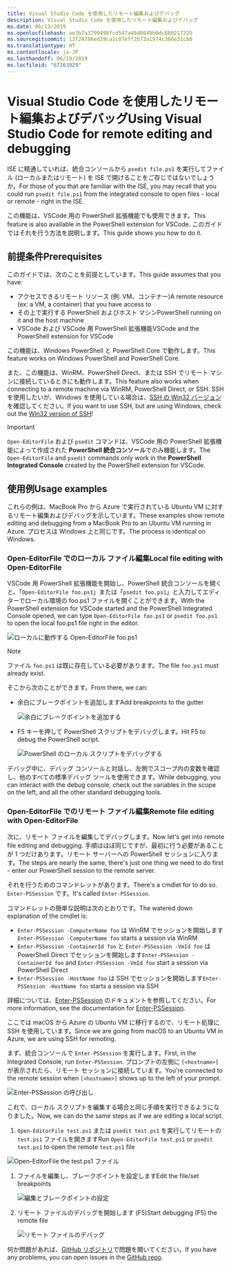 ```yaml
---
title: Visual Studio Code を使用したリモート編集およびデバッグ
description: Visual Studio Code を使用したリモート編集およびデバッグ
ms.date: 06/13/2019
ms.openlocfilehash: ae3b7a3709498fcd547a48d0849b0dc880217225
ms.sourcegitcommit: 13f24786ed39ca1c07eff2b73a1974c366e31cb8
ms.translationtype: HT
ms.contentlocale: ja-JP
ms.lasthandoff: 06/19/2019
ms.locfileid: "67263929"
---
```

# <a name="using-visual-studio-code-for-remote-editing-and-debugging"></a><span data-ttu-id="3a6a0-103">Visual Studio Code を使用したリモート編集およびデバッグ</span><span class="sxs-lookup"><span data-stu-id="3a6a0-103">Using Visual Studio Code for remote editing and debugging</span></span>

<span data-ttu-id="3a6a0-104">ISE に精通していれば、統合コンソールから `psedit file.ps1` を実行してファイル (ローカルまたはリモート) を ISE で開けることをご存じではないでしょうか。</span><span class="sxs-lookup"><span data-stu-id="3a6a0-104">For those of you that are familiar with the ISE, you may recall that you could run `psedit file.ps1` from the integrated console to open files - local or remote - right in the ISE.</span></span>

<span data-ttu-id="3a6a0-105">この機能は、VSCode 用の PowerShell 拡張機能でも使用できます。</span><span class="sxs-lookup"><span data-stu-id="3a6a0-105">This feature is also available in the PowerShell extension for VSCode.</span></span> <span data-ttu-id="3a6a0-106">このガイドではそれを行う方法を説明します。</span><span class="sxs-lookup"><span data-stu-id="3a6a0-106">This guide shows you how to do it.</span></span>

## <a name="prerequisites"></a><span data-ttu-id="3a6a0-107">前提条件</span><span class="sxs-lookup"><span data-stu-id="3a6a0-107">Prerequisites</span></span>

<span data-ttu-id="3a6a0-108">このガイドでは、次のことを前提としています。</span><span class="sxs-lookup"><span data-stu-id="3a6a0-108">This guide assumes that you have:</span></span>

- <span data-ttu-id="3a6a0-109">アクセスできるリモート リソース (例: VM、コンテナー)</span><span class="sxs-lookup"><span data-stu-id="3a6a0-109">A remote resource (ex: a VM, a container) that you have access to</span></span>
- <span data-ttu-id="3a6a0-110">その上で実行する PowerShell およびホスト マシン</span><span class="sxs-lookup"><span data-stu-id="3a6a0-110">PowerShell running on it and the host machine</span></span>
- <span data-ttu-id="3a6a0-111">VSCode および VSCode 用 PowerShell 拡張機能</span><span class="sxs-lookup"><span data-stu-id="3a6a0-111">VSCode and the PowerShell extension for VSCode</span></span>

<span data-ttu-id="3a6a0-112">この機能は、Windows PowerShell と PowerShell Core で動作します。</span><span class="sxs-lookup"><span data-stu-id="3a6a0-112">This feature works on Windows PowerShell and PowerShell Core.</span></span>

<span data-ttu-id="3a6a0-113">また、この機能は、WinRM、PowerShell Direct、または SSH でリモート マシンに接続しているときにも動作します。</span><span class="sxs-lookup"><span data-stu-id="3a6a0-113">This feature also works when connecting to a remote machine via WinRM, PowerShell Direct, or SSH.</span></span> <span data-ttu-id="3a6a0-114">SSH を使用したいが、Windows を使用している場合は、[SSH の Win32 バージョン](https://github.com/PowerShell/Win32-OpenSSH)を確認してください。</span><span class="sxs-lookup"><span data-stu-id="3a6a0-114">If you want to use SSH, but are using Windows, check out the [Win32 version of SSH](https://github.com/PowerShell/Win32-OpenSSH)!</span></span>

> [!IMPORTANT]
> <span data-ttu-id="3a6a0-115">`Open-EditorFile` および `psedit` コマンドは、VSCode 用の PowerShell 拡張機能によって作成された **PowerShell 統合コンソール**でのみ機能します。</span><span class="sxs-lookup"><span data-stu-id="3a6a0-115">The `Open-EditorFile` and `psedit` commands only work in the **PowerShell Integrated Console** created by the PowerShell extension for VSCode.</span></span>

## <a name="usage-examples"></a><span data-ttu-id="3a6a0-116">使用例</span><span class="sxs-lookup"><span data-stu-id="3a6a0-116">Usage examples</span></span>

<span data-ttu-id="3a6a0-117">これらの例は、MacBook Pro から Azure で実行されている Ubuntu VM に対するリモート編集およびデバッグを示しています。</span><span class="sxs-lookup"><span data-stu-id="3a6a0-117">These examples show remote editing and debugging from a MacBook Pro to an Ubuntu VM running in Azure.</span></span> <span data-ttu-id="3a6a0-118">プロセスは Windows 上と同じです。</span><span class="sxs-lookup"><span data-stu-id="3a6a0-118">The process is identical on Windows.</span></span>

### <a name="local-file-editing-with-open-editorfile"></a><span data-ttu-id="3a6a0-119">Open-EditorFile でのローカル ファイル編集</span><span class="sxs-lookup"><span data-stu-id="3a6a0-119">Local file editing with Open-EditorFile</span></span>

<span data-ttu-id="3a6a0-120">VSCode 用 PowerShell 拡張機能を開始し、PowerShell 統合コンソールを開くと、「`Open-EditorFile foo.ps1`」または「`psedit foo.ps1`」と入力してエディターでローカル環境の foo.ps1 ファイルを開くことができます。</span><span class="sxs-lookup"><span data-stu-id="3a6a0-120">With the PowerShell extension for VSCode started and the PowerShell Integrated Console opened, we can type `Open-EditorFile foo.ps1` or `psedit foo.ps1` to open the local foo.ps1 file right in the editor.</span></span>

![ローカルに動作する Open-EditorFile foo.ps1](images/Using-VSCode-for-Remote-Editing-and-Debugging/1-open-local-file.png)

>[!NOTE]
> <span data-ttu-id="3a6a0-122">ファイル `foo.ps1` は既に存在している必要があります。</span><span class="sxs-lookup"><span data-stu-id="3a6a0-122">The file `foo.ps1` must already exist.</span></span>

<span data-ttu-id="3a6a0-123">そこから次のことができます。</span><span class="sxs-lookup"><span data-stu-id="3a6a0-123">From there, we can:</span></span>

- <span data-ttu-id="3a6a0-124">余白にブレークポイントを追加します</span><span class="sxs-lookup"><span data-stu-id="3a6a0-124">Add breakpoints to the gutter</span></span>

  ![余白にブレークポイントを追加する](images/Using-VSCode-for-Remote-Editing-and-Debugging/2-adding-breakpoint-gutter.png)

- <span data-ttu-id="3a6a0-126">F5 キーを押して PowerShell スクリプトをデバッグします。</span><span class="sxs-lookup"><span data-stu-id="3a6a0-126">Hit F5 to debug the PowerShell script.</span></span>

  ![PowerShell のローカル スクリプトをデバッグする](images/Using-VSCode-for-Remote-Editing-and-Debugging/3-local-debug.png)

<span data-ttu-id="3a6a0-128">デバッグ中に、デバッグ コンソールと対話し、左側でスコープ内の変数を確認し、他のすべての標準デバッグ ツールを使用できます。</span><span class="sxs-lookup"><span data-stu-id="3a6a0-128">While debugging, you can interact with the debug console, check out the variables in the scope on the left, and all the other standard debugging tools.</span></span>

### <a name="remote-file-editing-with-open-editorfile"></a><span data-ttu-id="3a6a0-129">Open-EditorFile でのリモート ファイル編集</span><span class="sxs-lookup"><span data-stu-id="3a6a0-129">Remote file editing with Open-EditorFile</span></span>

<span data-ttu-id="3a6a0-130">次に、リモート ファイルを編集してデバッグします。</span><span class="sxs-lookup"><span data-stu-id="3a6a0-130">Now let's get into remote file editing and debugging.</span></span> <span data-ttu-id="3a6a0-131">手順はほぼ同じですが、最初に行う必要があることが 1 つだけあります。リモート サーバーへの PowerShell セッションに入ります。</span><span class="sxs-lookup"><span data-stu-id="3a6a0-131">The steps are nearly the same, there's just one thing we need to do first - enter our PowerShell session to the remote server.</span></span>

<span data-ttu-id="3a6a0-132">それを行うためのコマンドレットがあります。</span><span class="sxs-lookup"><span data-stu-id="3a6a0-132">There's a cmdlet for to do so.</span></span> <span data-ttu-id="3a6a0-133">`Enter-PSSession` です。</span><span class="sxs-lookup"><span data-stu-id="3a6a0-133">It's called `Enter-PSSession`.</span></span>

<span data-ttu-id="3a6a0-134">コマンドレットの簡単な説明は次のとおりです。</span><span class="sxs-lookup"><span data-stu-id="3a6a0-134">The watered down explanation of the cmdlet is:</span></span>

- <span data-ttu-id="3a6a0-135">`Enter-PSSession -ComputerName foo` は WinRM でセッションを開始します</span><span class="sxs-lookup"><span data-stu-id="3a6a0-135">`Enter-PSSession -ComputerName foo` starts a session via WinRM</span></span>
- <span data-ttu-id="3a6a0-136">`Enter-PSSession -ContainerId foo` と `Enter-PSSession -VmId foo` は PowerShell Direct でセッションを開始します</span><span class="sxs-lookup"><span data-stu-id="3a6a0-136">`Enter-PSSession -ContainerId foo` and `Enter-PSSession -VmId foo` start a session via PowerShell Direct</span></span>
- <span data-ttu-id="3a6a0-137">`Enter-PSSession -HostName foo` は SSH でセッションを開始します</span><span class="sxs-lookup"><span data-stu-id="3a6a0-137">`Enter-PSSession -HostName foo` starts a session via SSH</span></span>

<span data-ttu-id="3a6a0-138">詳細については、[Enter-PSSession](/powershell/module/microsoft.powershell.core/enter-pssession) のドキュメントを参照してください。</span><span class="sxs-lookup"><span data-stu-id="3a6a0-138">For more information, see the documentation for [Enter-PSSession](/powershell/module/microsoft.powershell.core/enter-pssession).</span></span>

<span data-ttu-id="3a6a0-139">ここでは macOS から Azure の Ubuntu VM に移行するので、リモート処理に SSH を使用しています。</span><span class="sxs-lookup"><span data-stu-id="3a6a0-139">Since we are going from macOS to an Ubuntu VM in Azure, we are using SSH for remoting.</span></span>

<span data-ttu-id="3a6a0-140">まず、統合コンソールで `Enter-PSSession` を実行します。</span><span class="sxs-lookup"><span data-stu-id="3a6a0-140">First, in the Integrated Console, run `Enter-PSSession`.</span></span> <span data-ttu-id="3a6a0-141">プロンプトの左側に `[<hostname>]` が表示されたら、リモート セッションに接続しています。</span><span class="sxs-lookup"><span data-stu-id="3a6a0-141">You're connected to the remote session when `[<hostname>]` shows up to the left of your prompt.</span></span>

![Enter-PSSession の呼び出し](images/Using-VSCode-for-Remote-Editing-and-Debugging/4-enter-pssession.png)

<span data-ttu-id="3a6a0-143">これで、ローカル スクリプトを編集する場合と同じ手順を実行できるようになりました。</span><span class="sxs-lookup"><span data-stu-id="3a6a0-143">Now, we can do the same steps as if we are editing a local script.</span></span>

1. <span data-ttu-id="3a6a0-144">`Open-EditorFile test.ps1` または `psedit test.ps1` を実行してリモートの `test.ps1` ファイルを開きます</span><span class="sxs-lookup"><span data-stu-id="3a6a0-144">Run `Open-EditorFile test.ps1` or `psedit test.ps1` to open the remote `test.ps1` file</span></span>

  ![Open-EditorFile the test.ps1 ファイル](images/Using-VSCode-for-Remote-Editing-and-Debugging/5-open-remote-file.png)

1. <span data-ttu-id="3a6a0-146">ファイルを編集し、ブレークポイントを設定します</span><span class="sxs-lookup"><span data-stu-id="3a6a0-146">Edit the file/set breakpoints</span></span>

   ![編集とブレークポイントの設定](images/Using-VSCode-for-Remote-Editing-and-Debugging/6-set-breakpoints.png)

1. <span data-ttu-id="3a6a0-148">リモート ファイルのデバッグを開始します (F5)</span><span class="sxs-lookup"><span data-stu-id="3a6a0-148">Start debugging (F5) the remote file</span></span>

   ![リモート ファイルのデバッグ](images/Using-VSCode-for-Remote-Editing-and-Debugging/7-start-debugging.png)

<span data-ttu-id="3a6a0-150">何か問題があれば、[GitHub リポジトリ](https://github.com/powershell/vscode-powershell)で問題を開いてください。</span><span class="sxs-lookup"><span data-stu-id="3a6a0-150">If you have any problems, you can open issues in the [GitHub repo](https://github.com/powershell/vscode-powershell).</span></span>
